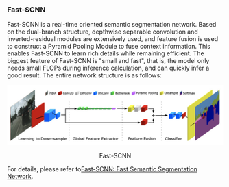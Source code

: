 ### Fast-SCNN

Fast-SCNN is a real-time oriented semantic segmentation network. Based on the dual-branch structure, depthwise separable convolution and inverted-residual modules are extensively used, and feature fusion is used to construct a Pyramid Pooling Module to fuse context information. This enables Fast-SCNN to learn rich details while remaining efficient. The biggest feature of Fast-SCNN is "small and fast", that is, the model only needs small FLOPs during inference calculation, and can quickly infer a good result. The entire network structure is as follows:

![img](./images/Fast-SCNN.png)

<div align = "center">Fast-SCNN</div>

For details, please refer to[Fast-SCNN: Fast Semantic Segmentation Network](https://arxiv.org/abs/1902.04502).
